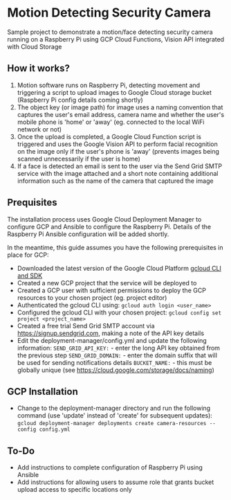 # Motion Detecting Security Camera

Sample project to demonstrate a motion/face detecting security camera running on a Raspberry Pi using  GCP Cloud Functions, Vision API integrated with Cloud Storage

## How it works?

1. Motion software runs on Raspberry Pi, detecting  movement and triggering a script to upload images to Google Cloud storage bucket (Raspberry Pi config details coming shortly)
2. The object key (or image path) for image uses a naming convention that captures the user's email address, camera name and whether the user's mobile phone is 'home' or 'away' (eg. connected to the local WiFi network or not)
3. Once the upload is completed, a Google Cloud Function script is triggered and uses the Google Vision API to perform facial recognition on the image only if the user's phone is 'away' (prevents images being scanned unnecessarily if the user is home)
4. If a face is detected an email is sent to the user via the Send Grid SMTP service with the image attached and a short note containing additional information such as the name of the camera that captured the image

## Prequisites

The installation process uses Google Cloud Deployment Manager to configure GCP and Ansible to configure the Raspberry Pi. Details of the Raspberry Pi Ansible configuration will be added shortly. 

In the meantime, this guide assumes you have the following prerequisites in place for GCP:

* Downloaded the latest version of the Google Cloud Platform [gcloud CLI and SDK](https://cloud.google.com/sdk/ "here")
* Created a new GCP project that the service will be deployed to
* Created a GCP user with sufficient permissions to deploy the GCP resources to your chosen project (eg. project editor)
* Authenticated the gcloud CLI using: `gcloud auth login <user_name>`
* Configured the gcloud CLI with your chosen project: `gcloud config set project <project_name>`
* Created a free trial Send Grid SMTP account via  https://signup.sendgrid.com, making a note of the API key details
* Edit the deployment-manager/config.yml and update the following information:
   `SEND_GRID_API_KEY:` - enter the long API key obtained from the previous step
   `SEND_GRID_DOMAIN:` - enter the domain suffix that will be used for sending notifications details
   `BUCKET_NAME:` - this must be globally unique (see https://cloud.google.com/storage/docs/naming)

## GCP Installation

* Change to the deployment-manager directory and run the following command (use 'update' instead of 'create' for subsequent updates):
`gcloud deployment-manager deployments create camera-resources --config config.yml`

## To-Do

* Add instructions to complete configuration of Raspberry Pi using Ansible
* Add instructions for allowing users to assume role that grants bucket upload access to specific locations only
